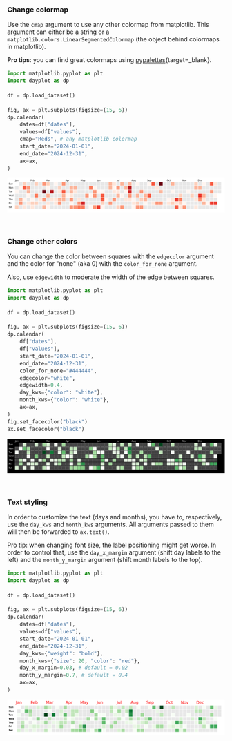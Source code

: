 ### Change colormap

Use the `cmap` argument to use any other colormap from matplotlib. This argument can either be a string or a `matplotlib.colors.LinearSegmentedColormap` (the object behind colormaps in matplotlib).

**Pro tips**: you can find great colormaps using [pypalettes](https://python-graph-gallery.com/color-palette-finder/){target=\_blank}.

```py
import matplotlib.pyplot as plt
import dayplot as dp

df = dp.load_dataset()

fig, ax = plt.subplots(figsize=(15, 6))
dp.calendar(
    dates=df["dates"],
    values=df["values"],
    cmap="Reds", # any matplotlib colormap
    start_date="2024-01-01",
    end_date="2024-12-31",
    ax=ax,
)
```

![](../img/basic-styling/cmap.png)

<br>

### Change other colors

You can change the color between squares with the `edgecolor` argument and the color for "none" (aka 0) with the `color_for_none` argument.

Also, use `edgewidth` to moderate the width of the edge between squares.

```py
import matplotlib.pyplot as plt
import dayplot as dp

df = dp.load_dataset()

fig, ax = plt.subplots(figsize=(15, 6))
dp.calendar(
    df["dates"],
    df["values"],
    start_date="2024-01-01",
    end_date="2024-12-31",
    color_for_none="#444444",
    edgecolor="white",
    edgewidth=0.4,
    day_kws={"color": "white"},
    month_kws={"color": "white"},
    ax=ax,
)
fig.set_facecolor("black")
ax.set_facecolor("black")
```

![](../img/basic-styling/colors.png)

<br>

### Text styling

In order to customize the text (days and months), you have to, respectively, use the `day_kws` and `month_kws` arguments. All arguments passed to them will then be forwarded to `ax.text()`.

Pro tip: when changing font size, the label positioning might get worse. In order to control that, use the `day_x_margin` argument (shift day labels to the left) and the `month_y_margin` argument (shift month labels to the top).

```py
import matplotlib.pyplot as plt
import dayplot as dp

df = dp.load_dataset()

fig, ax = plt.subplots(figsize=(15, 6))
dp.calendar(
    dates=df["dates"],
    values=df["values"],
    start_date="2024-01-01",
    end_date="2024-12-31",
    day_kws={"weight": "bold"},
    month_kws={"size": 20, "color": "red"},
    day_x_margin=0.03, # default = 0.02
    month_y_margin=0.7, # default = 0.4
    ax=ax,
)
```

![](../img/basic-styling/text.png)

<br><br>
